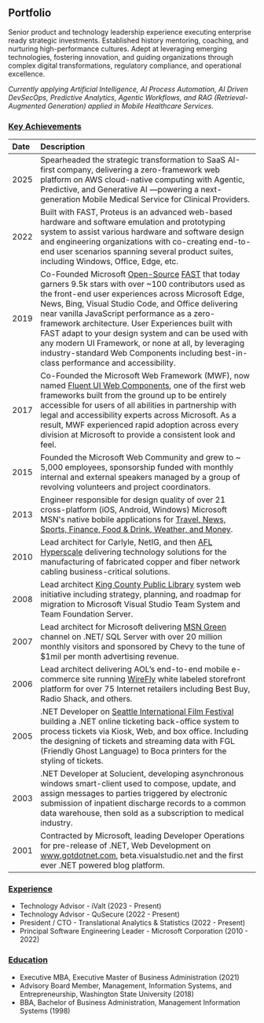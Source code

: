 ## Portfolio

Senior product and technology leadership experience executing enterprise ready strategic investments. Established history mentoring, coaching, and nurturing high-performance cultures. Adept at leveraging emerging technologies, fostering innovation, and guiding organizations through complex digital transformations, regulatory compliance, and operational excellence.

_Currently applying Artificial Intelligence, AI Process Automation, AI Driven DevSecOps, Predictive Analytics, Agentic Workflows, and RAG (Retrieval-Augmented Generation) applied in Mobile Healthcare Services._

### [Key Achievements](#key-achievements)

| Date | Description |
| :--- | :---        |
|2025 | Spearheaded the strategic transformation to SaaS AI-first company, delivering a zero-framework web platform on AWS cloud-native computing with Agentic, Predictive, and Generative AI —powering a next-generation Mobile Medical Service for Clinical Providers.|
|2022 | Built with FAST, Proteus is an advanced web-based hardware and software emulation and prototyping system to assist various hardware and software design and engineering organizations with co-creating end-to-end user scenarios spanning several product suites, including Windows, Office, Edge, etc.|
|2019 | Co-Founded Microsoft [Open-Source](https://github.com/microsoft/fast) [FAST](https://fast.design/) that today garners 9.5k stars with over ~100 contributors used as the front-end user experiences across Microsoft Edge, News, Bing, Visual Studio Code, and Office delivering near vanilla JavaScript performance as a zero-framework architecture. User Experiences built with FAST adapt to your design system and can be used with any modern UI Framework, or none at all, by leveraging industry-standard Web Components including best-in-class performance and accessibility.|
|2017 | Co-Founded the Microsoft Web Framework (MWF), now named [Fluent UI Web Components](https://learn.microsoft.com/en-us/fluent-ui/web-components/), one of the first web frameworks built from the ground up to be entirely accessible for users of all abilities in partnership with legal and accessibility experts across Microsoft. As a result, MWF experienced rapid adoption across every division at Microsoft to provide a consistent look and feel.|
|2015 | Founded the Microsoft Web Community and grew to ~ 5,000 employees, sponsorship funded with monthly internal and external speakers managed by a group of revolving volunteers and project coordinators.|
|2013 | Engineer responsible for design quality of over 21 cross-platform (iOS, Android, Windows) Microsoft MSN's native bobile applications for [Travel, News, Sports, Finance, Food & Drink, Weather, and Money](https://www.theverge.com/2014/12/11/7376089/msn-apps-ios-android-features).|
|2010 | Lead architect for Carlyle, NetIG, and then [AFL Hyperscale](https://www.aflhyperscale.com) delivering technology solutions for the manufacturing of fabricated copper and fiber network cabling business-critical solutions.|
|2008 | Lead architect [King County Public Library](https://kcls.org/) system web initiative including strategy, planning, and roadmap for migration to Microsoft Visual Studio Team System and Team Foundation Server.|
|2007 | Lead architect for Microsoft delivering [MSN Green](https://www.msn.com) channel on .NET/ SQL Server with over 20 million monthly visitors and sponsored by Chevy to the tune of $1mil per month advertising revenue.|
|2006 | Lead architect delivering AOL’s end-to-end mobile e-commerce site running [WireFly](https://www.wirefly.com) white labeled storefront platform for over 75 Internet retailers including Best Buy, Radio Shack, and others.|
|2005 | .NET Developer on [Seattle International Film Festival](https://www.siff.net) building a .NET online ticketing back-office system to process tickets via Kiosk, Web, and box office. Including the designing of tickets and streaming data with FGL (Friendly Ghost Language) to Boca printers for the styling of tickets.|
|2003 | .NET Developer at Solucient, developing asynchronous windows smart-client used to compose, update, and assign messages to parties triggered by electronic submission of inpatient discharge records to a common data warehouse, then sold as a subscription to medical industry.|
|2001 | Contracted by Microsoft, leading Developer Operations for pre-release of .NET, Web Development on www.gotdotnet.com, beta.visualstudio.net and the first ever .NET powered blog platform.|

### [Experience](#experience)
* Technology Advisor - iValt (2023 - Present)
* Technology Advisor - QuSecure (2022 - Present)
* President / CTO - Translational Analytics & Statistics (2022 - Present)
* Principal Software Engineering Leader - Microsoft Corporation (2010 -  2022)

### [Education](#education)
* Executive MBA, Executive Master of Business Administration (2021)
* Advisory Board Member, Management, Information Systems, and Entrepreneurship, Washington State University (2018)
* BBA, Bachelor of Business Administration, Management Information Systems (1998)



